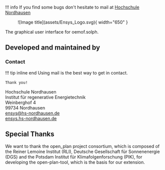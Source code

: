 !!! info
    If you find some bugs don't hesitate to mail at <a href="mailto:ensys@hs-nordhausen.de">Hochschule Nordhausen</a>

<figure markdown>
  ![Image title](assets/Ensys_Logo.svg){ width="650" }
</figure>

The graphical user interface for oemof.solph.


## Developed and maintained by 

### Contact

!!! tip inline end
    Using mail is the best way to get in contact.

    Thank you!

Hochschule Nordhausen  
Institut für regenerative Energietechnik  
Weinberghof 4  
99734 Nordhausen  
[ensys@hs-nordhausen.de](mailto:ensys@hs-nordhausen.de)  
[ensys.hs-nordhausen.de](https://ensys.hs-nordhausen.de)



## Special Thanks
We want to thank the open_plan project consortium, which is composed of the Reiner Lemoine Institut (RLI), Deutsche Gesellschaft für Sonnenenergie (DGS) and the Potsdam Institut für Klimafolgenforschung (PIK), for developing the open-plan-tool, which is the basis for our extension.